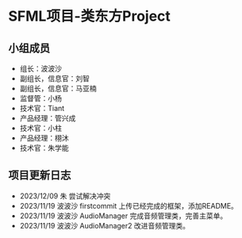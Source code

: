 # SFML项目-类东方Project

## 小组成员  

- 组长：波波沙
- 副组长，信息官：刘智
- 副组长，信息官：马亚楠
- 监督管：小杨
- 技术官：Tiant
- 产品经理：管兴成
- 技术官：小柱
- 产品经理：栩沐
- 技术官：朱学能  

## 项目更新日志
- 2023/12/09 朱 尝试解决冲突
- 2023/11/19 波波沙 firstcommit 上传已经完成的框架，添加README。
- 2023/11/19 波波沙 AudioManager 完成音频管理类，完善主菜单。
- 2023/11/19 波波沙 AudioManager2 改进音频管理类。
